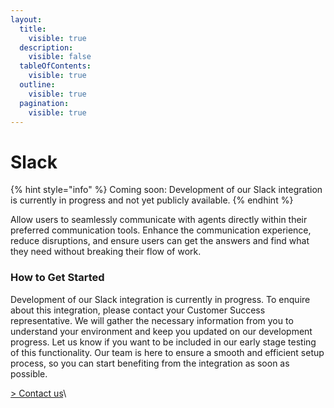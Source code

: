 ```yaml
---
layout:
  title:
    visible: true
  description:
    visible: false
  tableOfContents:
    visible: true
  outline:
    visible: true
  pagination:
    visible: true
---
```


# Slack

{% hint style="info" %}
Coming soon: Development of our Slack integration is currently in progress and not yet publicly available.
{% endhint %}

Allow users to seamlessly communicate with agents directly within their preferred communication tools. Enhance the communication experience, reduce disruptions, and ensure users can get the answers and find what they need without breaking their flow of work.

### How to Get Started

Development of our Slack integration is currently in progress. To enquire about this integration, please contact your Customer Success representative. We will gather the necessary information from you to understand your environment and keep you updated on our development progress. Let us know if you want to be included in our early stage testing of this functionality. Our team is here to ensure a smooth and efficient setup process, so you can start benefiting from the integration as soon as possible.

[> Contact us](https://mindset-ai.atlassian.net/servicedesk/customer/portal/1/group/10/create/41)\
